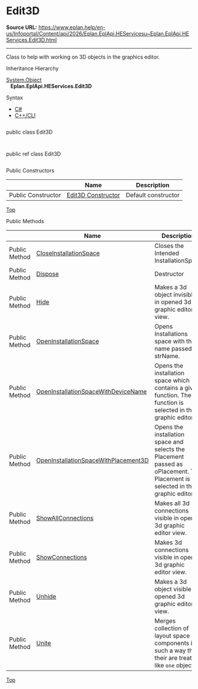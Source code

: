 # Edit3D

**Source URL:** https://www.eplan.help/en-us/Infoportal/Content/api/2026/Eplan.EplApi.HEServicesu~Eplan.EplApi.HEServices.Edit3D.html

---

Class to help with working on 3D objects in the graphics editor.

Inheritance Hierarchy

[System.Object](#)  
   **Eplan.EplApi.HEServices.Edit3D**

Syntax

- [C#](#i-syntax-CS)
- [C++/CLI](#i-syntax-CPP2005)

```
```
public class Edit3D
```
```

```
```
public ref class Edit3D
```
```



Public Constructors

|  | Name | Description |
| --- | --- | --- |
| Public Constructor | [Edit3D Constructor](Eplan.EplApi.HEServicesu~Eplan.EplApi.HEServices.Edit3D~_ctor.html) | Default constructor |

[Top](#top)




Public Methods

|  | Name | Description |
| --- | --- | --- |
| Public Method | [CloseInstallationSpace](Eplan.EplApi.HEServicesu~Eplan.EplApi.HEServices.Edit3D~CloseInstallationSpace.html) | Closes the Intended InstallationSpace |
| Public Method | [Dispose](Eplan.EplApi.HEServicesu~Eplan.EplApi.HEServices.Edit3D~Dispose().html) | Destructor |
| Public Method | [Hide](Eplan.EplApi.HEServicesu~Eplan.EplApi.HEServices.Edit3D~Hide.html) | Makes a 3d object invisible in opened 3d graphic editor view. |
| Public Method | [OpenInstallationSpace](Eplan.EplApi.HEServicesu~Eplan.EplApi.HEServices.Edit3D~OpenInstallationSpace.html) | Opens Installations space with the name passed to strName. |
| Public Method | [OpenInstallationSpaceWithDeviceName](Eplan.EplApi.HEServicesu~Eplan.EplApi.HEServices.Edit3D~OpenInstallationSpaceWithDeviceName.html) | Opens the installation space which contains a given function. The function is selected in the graphic editor. |
| Public Method | [OpenInstallationSpaceWithPlacement3D](Eplan.EplApi.HEServicesu~Eplan.EplApi.HEServices.Edit3D~OpenInstallationSpaceWithPlacement3D.html) | Opens the installation space and selects the Placement passed as oPlacement. The Placement is selected in the graphic editor. |
| Public Method | [ShowAllConnections](Eplan.EplApi.HEServicesu~Eplan.EplApi.HEServices.Edit3D~ShowAllConnections.html) | Makes all 3d connections visible in opened 3d graphic editor view. |
| Public Method | [ShowConnections](Eplan.EplApi.HEServicesu~Eplan.EplApi.HEServices.Edit3D~ShowConnections.html) | Makes 3d connections visible in opened 3d graphic editor view. |
| Public Method | [Unhide](Eplan.EplApi.HEServicesu~Eplan.EplApi.HEServices.Edit3D~Unhide.html) | Makes a 3d object visible in opened 3d graphic editor view. |
| Public Method | [Unite](Eplan.EplApi.HEServicesu~Eplan.EplApi.HEServices.Edit3D~Unite.html) | Merges collection of layout space components in such a way that their are treated like `one` object. |

[Top](#top)
